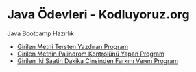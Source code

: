 # Java Ödevleri - Kodluyoruz.org

Java Bootcamp Hazırlık
 - [Girilen Metni Tersten Yazdıran Program](https://github.com/frtyildiz/JavaAssignments-Kodluyoruz.org/blob/main/hw01/StringiTersYazdirma.java)
 - [Girilen Metnin Palindrom Kontrolünü Yapan Program](https://github.com/frtyildiz/JavaAssignments-Kodluyoruz.org/blob/main/hw03/Palindrom.java)
 - [Girilen İki Saatin Dakika Cinsinden Farkını Veren Program](https://github.com/frtyildiz/JavaAssignments-Kodluyoruz.org/blob/main/hw02/SaatFarkiSayma.java)
 
